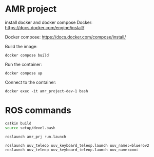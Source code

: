 # AMR project

install docker and docker compose
Docker:
https://docs.docker.com/engine/install/

Docker compose:
https://docs.docker.com/compose/install/

Build the image:

`docker compose build`

Run the container:

`docker compose up`

Connect to the container:

`docker exec -it amr_project-dev-1 bash`

# ROS commands

```bash
catkin build
source setup/devel.bash
```

```bash
roslaunch amr_prj run.launch 
```

```bash
roslaunch uuv_teleop uuv_keyboard_teleop.launch uuv_name:=bluerov2
roslaunch uuv_teleop uuv_keyboard_teleop.launch uuv_name:=ooi
```
